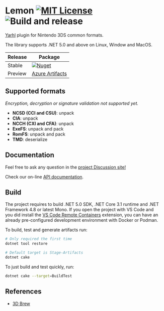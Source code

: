 # Lemon [![MIT License](https://img.shields.io/badge/license-MIT-blue.svg?style=flat)](https://choosealicense.com/licenses/mit/) ![Build and release](https://github.com/SceneGate/Lemon/workflows/Build%20and%20release/badge.svg)

[Yarhl](https://github.com/SceneGate/yarhl) plugin for Nintendo 3DS common
formats.

The library supports .NET 5.0 and above on Linux, Window and MacOS.

<!-- prettier-ignore -->
| Release | Package                                                           |
| ------- | ----------------------------------------------------------------- |
| Stable  | [![Nuget](https://img.shields.io/nuget/v/SceneGate.Lemon?label=nuget.org&logo=nuget)](https://www.nuget.org/packages/SceneGate.Lemon) |
| Preview | [Azure Artifacts](https://dev.azure.com/SceneGate/SceneGate/_packaging?_a=feed&feed=SceneGate-Preview) |

## Supported formats

_Encryption, decryption or signature validation not supported yet._

- **NCSD (CCI and CSU)**: unpack
- **CIA**: unpack
- **NCCH (CXI and CFA)**: unpack
- **ExeFS**: unpack and pack
- **RomFS**: unpack and pack
- **TMD**: deserialize

## Documentation

Feel free to ask any question in the
[project Discussion site!](https://github.com/SceneGate/Lemon/discussions)

Check our on-line [API documentation](https://scenegate.github.io/Lemon/).

## Build

The project requires to build .NET 5.0 SDK, .NET Core 3.1 runtime and .NET
Framework 4.8 or latest Mono. If you open the project with VS Code and you did
install the
[VS Code Remote Containers](https://code.visualstudio.com/docs/remote/containers)
extension, you can have an already pre-configured development environment with
Docker or Podman.

To build, test and generate artifacts run:

```sh
# Only required the first time
dotnet tool restore

# Default target is Stage-Artifacts
dotnet cake
```

To just build and test quickly, run:

```sh
dotnet cake --target=BuildTest
```

## References

- [3D Brew](https://www.3dbrew.org/wiki/Main_Page)

